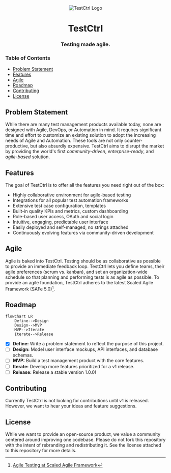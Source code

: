 <div align="center">
    <img alt="TestCtrl Logo" src="https://i.ibb.co/R3ZBXQH/beaker-4x.png" />
    <h1>TestCtrl</h1>
    <h3>Testing made agile.</h3>
</div>

### Table of Contents
- [Problem Statement](#problem-statement)
- [Features](#features)
- [Agile](#agile)
- [Roadmap](#roadmap)
- [Contributing](#contributing)
- [License](#license)

## Problem Statement
While there are many test management products available today, none are designed with Agile, DevOps, or Automation in mind. It requires significant time and effort to customize an existing solution to adopt the increasing needs of Agile and Automation. These tools are not only counter-productive, but also absurdly expensive. TestCtrl aims to disrupt the market by providing the world's first *community-driven*, *enterprise-ready*, and *agile-based* solution.

## Features
The goal of TestCtrl is to offer all the features you need right out of the box:
- Highly collaborative environment for agile-based testing
- Integrations for all popular test automation frameworks
- Extensive test case configuration, templates
- Built-in quality KPIs and metrics, custom dashboarding
- Role-based user access, OAuth and social login
- Intuitive, engaging, predictable user interface
- Easily deployed and self-managed, no strings attached
- Continuously evolving features via community-driven development

## Agile
Agile is baked into TestCtrl. Testing should be as collaborative as possible to provide an immediate feedback loop. TestCtrl lets you define teams, their agile preferences (scrum vs. kanban), and set an organization-wide schedule so that planning and performing tests is as agile as possible. To provide an agile foundation, TestCtrl adheres to the latest Scaled Agile Framework (SAFe 5.0)[^1].

## Roadmap
```mermaid
flowchart LR
    Define-->Design
    Design-->MVP
    MVP-->Iterate
    Iterate-->Release
```
- [x] **Define:** Write a problem statement to reflect the purpose of this project.
- [ ] **Design:** Model user interface mockups, API interfaces, and database schemas. 
- [ ] **MVP:** Build a test management product with the core features.
- [ ] **Iterate:** Develop more features prioritized for a v1 release.
- [ ] **Release:** Release a stable version 1.0.0!

## Contributing
Currently TestCtrl is not looking for contributions until v1 is released. However, we want to hear your ideas and feature suggestions.

## License
While we want to provide an open-source product, we value a community centered around improving one codebase. Please do not fork this repository with the intent of rebranding and redistributing it. See the license attached to this repository for more details.

[^1]: [Agile Testing at Scaled Agile Framework](https://www.scaledagileframework.com/agile-testing/)
